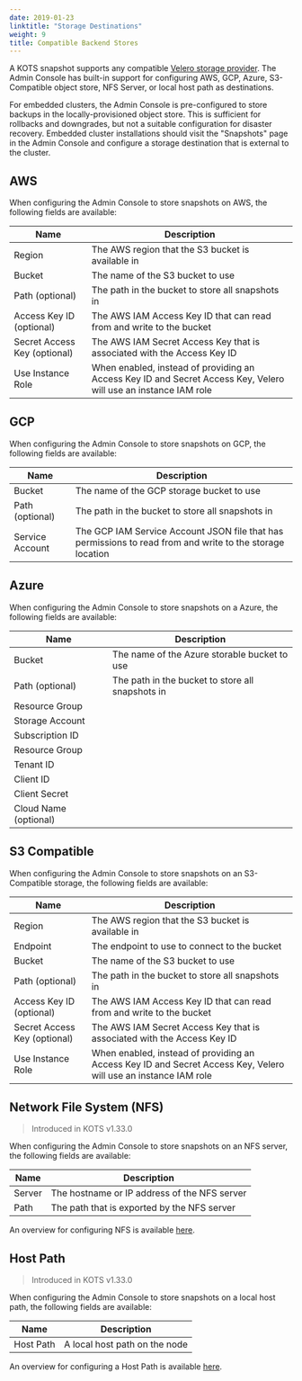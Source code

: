 ```yaml
---
date: 2019-01-23
linktitle: "Storage Destinations"
weight: 9
title: Compatible Backend Stores
---
```


A KOTS snapshot supports any compatible [Velero storage provider](https://velero.io/docs/main/supported-providers/). 
The Admin Console has built-in support for configuring AWS, GCP, Azure, S3-Compatible object store, NFS Server, or local host path as destinations.

For embedded clusters, the Admin Console is pre-configured to store backups in the locally-provisioned object store. 
This is sufficient for rollbacks and downgrades, but not a suitable configuration for disaster recovery. 
Embedded cluster installations should visit the "Snapshots" page in the Admin Console and configure a storage destination that is external to the cluster.

## AWS

When configuring the Admin Console to store snapshots on AWS, the following fields are available:

| Name | Description |
|------|-------------|
| Region | The AWS region that the S3 bucket is available in |
| Bucket | The name of the S3 bucket to use |
| Path (optional) | The path in the bucket to store all snapshots in |
| Access Key ID (optional) | The AWS IAM Access Key ID that can read from and write to the bucket |
| Secret Access Key (optional) | The AWS IAM Secret Access Key that is associated with the Access Key ID |
| Use Instance Role | When enabled, instead of providing an Access Key ID and Secret Access Key, Velero will use an instance IAM role |

## GCP

When configuring the Admin Console to store snapshots on GCP, the following fields are available:

| Name | Description |
|------|-------------|
| Bucket | The name of the GCP storage bucket to use |
| Path (optional) | The path in the bucket to store all snapshots in |
| Service Account | The GCP IAM Service Account JSON file that has permissions to read from and write to the storage location |

## Azure

When configuring the Admin Console to store snapshots on a Azure, the following fields are available:

| Name | Description |
|------|-------------|
| Bucket | The name of the Azure storable bucket to use |
| Path (optional) | The path in the bucket to store all snapshots in |
| Resource Group | |
| Storage Account | |
| Subscription ID | |
| Resource Group | |
| Tenant ID | |
| Client ID | |
| Client Secret | |
| Cloud Name (optional) | |

## S3 Compatible

When configuring the Admin Console to store snapshots on an S3-Compatible storage, the following fields are available:

| Name | Description |
|------|-------------|
| Region | The AWS region that the S3 bucket is available in |
| Endpoint | The endpoint to use to connect to the bucket |
| Bucket | The name of the S3 bucket to use |
| Path (optional) | The path in the bucket to store all snapshots in |
| Access Key ID (optional) | The AWS IAM Access Key ID that can read from and write to the bucket |
| Secret Access Key (optional) | The AWS IAM Secret Access Key that is associated with the Access Key ID |
| Use Instance Role | When enabled, instead of providing an Access Key ID and Secret Access Key, Velero will use an instance IAM role |

## Network File System (NFS)

> Introduced in KOTS v1.33.0

When configuring the Admin Console to store snapshots on an NFS server, the following fields are available:

| Name | Description |
|------|-------------|
| Server | The hostname or IP address of the NFS server |
| Path | The path that is exported by the NFS server |

An overview for configuring NFS is available [here](/kotsadm/snapshots/configuring-nfs/).

## Host Path

> Introduced in KOTS v1.33.0

When configuring the Admin Console to store snapshots on a local host path, the following fields are available:

| Name | Description |
|------|-------------|
| Host Path | A local host path on the node |

An overview for configuring a Host Path is available [here](/kotsadm/snapshots/configuring-hostpath/).
